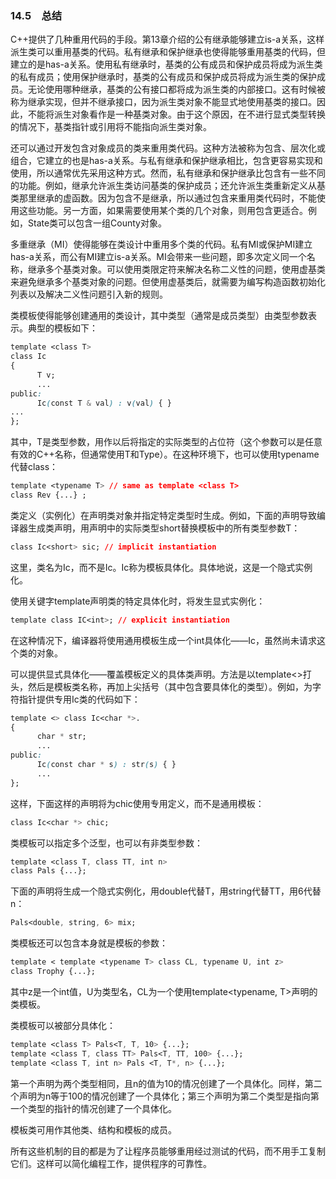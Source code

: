 ### 14.5　总结

C++提供了几种重用代码的手段。第13章介绍的公有继承能够建立is-a关系，这样派生类可以重用基类的代码。私有继承和保护继承也使得能够重用基类的代码，但建立的是has-a关系。使用私有继承时，基类的公有成员和保护成员将成为派生类的私有成员；使用保护继承时，基类的公有成员和保护成员将成为派生类的保护成员。无论使用哪种继承，基类的公有接口都将成为派生类的内部接口。这有时候被称为继承实现，但并不继承接口，因为派生类对象不能显式地使用基类的接口。因此，不能将派生对象看作是一种基类对象。由于这个原因，在不进行显式类型转换的情况下，基类指针或引用将不能指向派生类对象。

还可以通过开发包含对象成员的类来重用类代码。这种方法被称为包含、层次化或组合，它建立的也是has-a关系。与私有继承和保护继承相比，包含更容易实现和使用，所以通常优先采用这种方式。然而，私有继承和保护继承比包含有一些不同的功能。例如，继承允许派生类访问基类的保护成员；还允许派生类重新定义从基类那里继承的虚函数。因为包含不是继承，所以通过包含来重用类代码时，不能使用这些功能。另一方面，如果需要使用某个类的几个对象，则用包含更适合。例如，State类可以包含一组County对象。

多重继承（MI）使得能够在类设计中重用多个类的代码。私有MI或保护MI建立has-a关系，而公有MI建立is-a关系。MI会带来一些问题，即多次定义同一个名称，继承多个基类对象。可以使用类限定符来解决名称二义性的问题，使用虚基类来避免继承多个基类对象的问题。但使用虚基类后，就需要为编写构造函数初始化列表以及解决二义性问题引入新的规则。

类模板使得能够创建通用的类设计，其中类型（通常是成员类型）由类型参数表示。典型的模板如下：

```css
template <class T>
class Ic
{
      T v;
      ...
public:
      Ic(const T & val) : v(val) { }
...
};
```

其中，T是类型参数，用作以后将指定的实际类型的占位符（这个参数可以是任意有效的C++名称，但通常使用T和Type）。在这种环境下，也可以使用typename代替class：

```css
template <typename T> // same as template <class T>
class Rev {...} ;
```

类定义（实例化）在声明类对象并指定特定类型时生成。例如，下面的声明导致编译器生成类声明，用声明中的实际类型short替换模板中的所有类型参数T：

```css
class Ic<short> sic; // implicit instantiation
```

这里，类名为Ic<short>，而不是Ic。Ic<short>称为模板具体化。具体地说，这是一个隐式实例化。

使用关键字template声明类的特定具体化时，将发生显式实例化：

```css
template class IC<int>; // explicit instantiation
```

在这种情况下，编译器将使用通用模板生成一个int具体化——Ic<int>，虽然尚未请求这个类的对象。

可以提供显式具体化——覆盖模板定义的具体类声明。方法是以template<>打头，然后是模板类名称，再加上尖括号（其中包含要具体化的类型）。例如，为字符指针提供专用Ic类的代码如下：

```css
template <> class Ic<char *>.
{
      char * str;
      ...
public:
      Ic(const char * s) : str(s) { }
      ...
};
```

这样，下面这样的声明将为chic使用专用定义，而不是通用模板：

```css
class Ic<char *> chic;
```

类模板可以指定多个泛型，也可以有非类型参数：

```css
template <class T, class TT, int n>
class Pals {...};
```

下面的声明将生成一个隐式实例化，用double代替T，用string代替TT，用6代替n：

```css
Pals<double, string, 6> mix;
```

类模板还可以包含本身就是模板的参数：

```css
template < template <typename T> class CL, typename U, int z>
class Trophy {...};
```

其中z是一个int值，U为类型名，CL为一个使用template<typename, T>声明的类模板。

类模板可以被部分具体化：

```css
template <class T> Pals<T, T, 10> {...};
template <class T, class TT> Pals<T, TT, 100> {...};
template <class T, int n> Pals <T, T*, n> {...};
```

第一个声明为两个类型相同，且n的值为10的情况创建了一个具体化。同样，第二个声明为n等于100的情况创建了一个具体化；第三个声明为第二个类型是指向第一个类型的指针的情况创建了一个具体化。

模板类可用作其他类、结构和模板的成员。

所有这些机制的目的都是为了让程序员能够重用经过测试的代码，而不用手工复制它们。这样可以简化编程工作，提供程序的可靠性。

